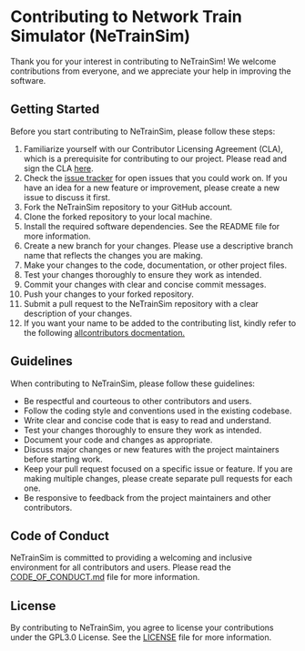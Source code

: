 # Contributing to Network Train Simulator (NeTrainSim)

Thank you for your interest in contributing to NeTrainSim! We welcome contributions from everyone, and we appreciate your help in improving the software.

## Getting Started

Before you start contributing to NeTrainSim, please follow these steps:

1. Familiarize yourself with our Contributor Licensing Agreement (CLA), which is a prerequisite for contributing to our project. Please read and sign the CLA [here](https://cla-assistant.io/AhmedAredah/NeTrainSim).
2. Check the [issue tracker](https://github.com/AhmedAredah/NeTrainSim/issues) for open issues that you could work on. If you have an idea for a new feature or improvement, please create a new issue to discuss it first.
3. Fork the NeTrainSim repository to your GitHub account.
4. Clone the forked repository to your local machine.
5. Install the required software dependencies. See the README file for more information.
6. Create a new branch for your changes. Please use a descriptive branch name that reflects the changes you are making.
7. Make your changes to the code, documentation, or other project files.
8. Test your changes thoroughly to ensure they work as intended.
9. Commit your changes with clear and concise commit messages.
10. Push your changes to your forked repository.
11. Submit a pull request to the NeTrainSim repository with a clear description of your changes.
12. If you want your name to be added to the contributing list, kindly refer to the following [allcontributors docmentation.](https://allcontributors.org/docs/en/bot/usage)

## Guidelines

When contributing to NeTrainSim, please follow these guidelines:

- Be respectful and courteous to other contributors and users.
- Follow the coding style and conventions used in the existing codebase.
- Write clear and concise code that is easy to read and understand.
- Test your changes thoroughly to ensure they work as intended.
- Document your code and changes as appropriate.
- Discuss major changes or new features with the project maintainers before starting work.
- Keep your pull request focused on a specific issue or feature. If you are making multiple changes, please create separate pull requests for each one.
- Be responsive to feedback from the project maintainers and other contributors.

## Code of Conduct

NeTrainSim is committed to providing a welcoming and inclusive environment for all contributors and users. Please read the [CODE_OF_CONDUCT.md](https://github.com/AhmedAredah/NeTrainSim/blob/main/CODE_OF_CONDUCT.md) file for more information.

## License

By contributing to NeTrainSim, you agree to license your contributions under the GPL3.0 License. See the [LICENSE](https://github.com/AhmedAredah/NeTrainSim/blob/main/LICENSE) file for more information.

